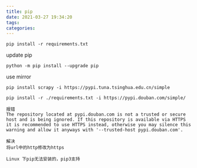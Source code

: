 ```yaml
---
title: pip
date: 2021-03-27 19:34:20
tags:
categories:
---
```




```
pip install -r requirements.txt
```



update pip

```
python -m pip install --upgrade pip
```

use mirror

```
pip install scrapy -i https://pypi.tuna.tsinghua.edu.cn/simple
```

```
pip install -r ./requirements.txt -i https://pypi.douban.com/simple/
```



```
报错
The repository located at pypi.douban.com is not a trusted or secure host and is being ignored. If this repository is available via HTTPS it is recommended to use HTTPS instead, otherwise you may silence this warning and allow it anyways with '--trusted-host pypi.douban.com'.
```

```
解决
将url中的http修改为https
```

```
Linux 下pip无法安装的，pip3支持
```



